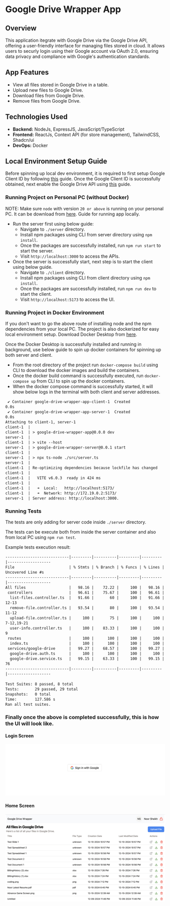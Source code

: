 # Google Drive Wrapper App

## Overview

This application itegrate with Google Drive via the Google Drive API, offering a user-friendly interface for managing files stored in cloud. It allows users to securly login using their Google account via OAuth 2.0, ensuring data privacy and compliance with Google's authentication standards.

## App Features

- View all files stored in Google Drive in a table.
- Upload new files to Google Drive.
- Download files from Google Drive.
- Remove files from Google Drive.

## Technologies Used

- **Backend:** NodeJs, ExpressJS, JavaScript/TypeScript
- **Frontend:** ReactJs, Context API (for store management), TailwindCSS, Shadcn/ui
- **DevOps:** Docker

## Local Environment Setup Guide

Before spinning up local dev environment, it is required to first setup Google Client ID by following [this](https://developers.google.com/identity/gsi/web/guides/get-google-api-clientid) guide. Once the Google Client ID is successfully obtained, next enable the Google Drive API using [this](https://help.scriptcase.net/portal/en/kb/articles/enabling-google-drive-api-on-the-google-console#Creating_a_Project) guide.

### Running Project on Personal PC (without Docker)

NOTE: Make sure `node` with version `20 or above` is running on your personal PC. It can be download from [here](https://nodejs.org/en).
Guide for running app locally.

- Run the server first using below guide:
  - Navigate to `./server` directory.
  - Install npm packages using CLI from server directory using `npm install`.
  - Once the packages are successfully installed, run `npm run start` to start the server.
  - Visit `http://localhost:3000` to access the APIs.
- Once the server is successfully start, next step is to start the client using below guide.
  - Navigate to `./client` directory.
  - Install npm packages using CLI from client directory using `npm install`.
  - Once the packages are successfully installed, run `npm run dev` to start the client.
  - Visit `http://localhost:5173` to access the UI.

### Running Project in Docker Environment

If you don't want to go the above route of installing node and the npm dependencies from your local PC. The project is also dockerized for easy local environment setup. Download Docker Desktop from [here](https://www.docker.com/get-started/).

Once the Docker Desktop is successfully installed and running in background, use below guide to spin up docker containers for spinning up both server and client.

- From the root directory of the project run `docker-compose build` using CLI to download the docker images and build the containers.
- Once the docker build command is successfully executed, run `docker-compose up` from CLI to spin up the docker containers.
- When the docker compose command is successfully started, it will show below logs in the terminal with both client and server addresses.

```
 ✔ Container google-drive-wrapper-app-client-1  Created                                                                                                                                                                        0.0s
 ✔ Container google-drive-wrapper-app-server-1  Created                                                                                                                                                                        0.0s
Attaching to client-1, server-1
client-1  |
client-1  | > google-drive-wrapper-app@0.0.0 dev
server-1  |
client-1  | > vite --host
server-1  | > google-drive-wrapper-server@0.0.1 start
client-1  |
server-1  | > npx ts-node ./src/server.ts
server-1  |
client-1  | Re-optimizing dependencies because lockfile has changed
client-1  |
client-1  |   VITE v6.0.3  ready in 424 ms
client-1  |
client-1  |   ➜  Local:   http://localhost:5173/
client-1  |   ➜  Network: http://172.19.0.2:5173/
server-1  | Server address: http://localhost:3000.
```

### Running Tests

The tests are only adding for server code inside `./server` directory.

The tests can be execute both from inside the server container and also from local PC using `npm run test`.

Example tests execution result:

```
----------------------------|---------|----------|---------|---------|-------------------
File                        | % Stmts | % Branch | % Funcs | % Lines | Uncovered Line #s
----------------------------|---------|----------|---------|---------|-------------------
All files                   |   98.16 |    72.22 |     100 |   98.16 |
 controllers                |   96.61 |    75.67 |     100 |   96.61 |
  list-files.controller.ts  |   91.66 |       60 |     100 |   91.66 | 12-13
  remove-file.controller.ts |   93.54 |       80 |     100 |   93.54 | 11-12
  upload-file.controller.ts |     100 |       75 |     100 |     100 | 7-12,19-21
  user-info.controller.ts   |     100 |    83.33 |     100 |     100 | 9
 routes                     |     100 |      100 |     100 |     100 |
  index.ts                  |     100 |      100 |     100 |     100 |
 services/google-drive      |   99.27 |    68.57 |     100 |   99.27 |
  google-drive.auth.ts      |     100 |      100 |     100 |     100 |
  google-drive.service.ts   |   99.15 |    63.33 |     100 |   99.15 | 76
----------------------------|---------|----------|---------|---------|-------------------

Test Suites: 8 passed, 8 total
Tests:       29 passed, 29 total
Snapshots:   0 total
Time:        127.586 s
Ran all test suites.
```

### Finally once the above is completed successfully, this is how the UI will look like.

#### Login Screen

![alt text](login-screen.png)

#### Home Screen

![alt text](home-screen.png)
